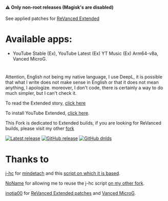 #### ⚠️ Only non-root releases (Magisk's are disabled)

See applied patches for [ReVanced Extended](https://github.com/kevinr99089/revanced.extended/blob/main/config-rv-ex.toml)

# Available apps: 
- YouTube Stable (Ex), YouTube Latest (Ex) YT Music (Ex) Arm64-v8a, Vanced MicroG.
#

Attention, English not being my native language, I use DeepL, it is possible that what I write does not make sense in English or that it does not mean anything, I apologize. moreover, I don't code, there is certainly a way to do much simpler, but I can't check it.

To read the Extended story, [click here](https://github.com/kevinr99089/revanced.extended/blob/History/README.md)

To install YouTube Extended, [click here](https://github.com/kevinr99089/revanced.extended/blob/install/README.md).

This Fork is dedicated to Extended builds, if you are looking for ReVanced builds, please visit my other [fork](https://github.com/kevinr99089/revanced.builder)

[![Latest release](https://badgen.net/github/release/kevinr99089/revanced.extended)](https://github.com/kevinr99089/revanced.extended/releases)
[![GitHub release](https://img.shields.io/github/release/kevinr99089/revanced.extended.svg)](https://GitHub.com/kevinr99089/revanced.extended/releases/latest)
[![GitHub dnlds](https://img.shields.io/github/downloads/kevinr99089/revanced.extended/total)](https://GitHub.com/kevinr99089/revanced.extended/releases/latest)

# Thanks to
[j-hc](https://github.com/j-hc) for [mindetach](https://github.com/j-hc/mindetach-magisk/tree/b821dc8ec683802e572d79e18820f66a46a3ded0) and this [script on which it is based](https://github.com/j-hc/revanced-magisk-module).

[NoName](https://github.com/NoName-exe) for allowing me to reuse the j-hc script [on my other fork](https://github.com/kevinr99089/revanced.builder).

[inotia00](https://github.com/inotia00) for [ReVanced Extended patches](https://github.com/inotia00/revanced-patches/tree/revanced-extended) and [Vanced MicroG](https://github.com/inotia00/VancedMicroG/releases).
